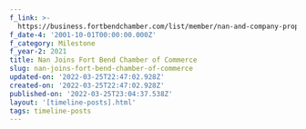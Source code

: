 ```yaml
---
f_link: >-
  https://business.fortbendchamber.com/list/member/nan-and-company-properties-llc-79010
f_date-4: '2001-10-01T00:00:00.000Z'
f_category: Milestone
f_year-2: 2021
title: Nan Joins Fort Bend Chamber of Commerce
slug: nan-joins-fort-bend-chamber-of-commerce
updated-on: '2022-03-25T22:47:02.928Z'
created-on: '2022-03-25T22:47:02.928Z'
published-on: '2022-03-25T23:04:37.538Z'
layout: '[timeline-posts].html'
tags: timeline-posts
---
```



